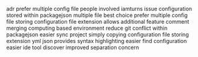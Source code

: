 adr prefer multiple config file people involved iamturns issue configuration stored within packagejson multiple file best choice prefer multiple config file storing configuration file extension allows additional feature comment merging computing based environment reduce git conflict within packagejson easier sync project simply copying configuration file storing extension yml json provides syntax highlighting easier find configuration easier ide tool discover improved separation concern